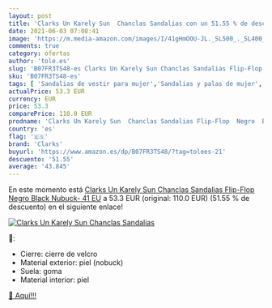 ```yaml
---
layout: post
title: 'Clarks Un Karely Sun  Chanclas Sandalias con un 51.55 % de descuento'
date: 2021-06-03 07:08:41
image: 'https://m.media-amazon.com/images/I/41gHmOOU-JL._SL500_._SL400_.jpg'
comments: true
category: ofertas
author: 'tole.es'
slug: 'B07FR3TS48-es Clarks Un Karely Sun Chanclas Sandalias Flip-Flop Negro...'
sku: 'B07FR3TS48-es'
tags: [ 'Sandalias de vestir para mujer','Sandalias y palas de mujer','Zapatos','Zapatos para mujer','Zapatos y complementos','chanclas','clarks', ]
actualPrice: 53.3 EUR
currency: EUR
price: 53.3
comparePrice: 110.0 EUR
prodname: 'Clarks Un Karely Sun  Chanclas Sandalias Flip-Flop  Negro  Black Nubuck-   41 EU'
country: 'es'
flag: '🇪🇸'
brand: 'Clarks'
buyurl: 'https://www.amazon.es/dp/B07FR3TS48/?tag=tolees-21'
descuento: '51.55'
average: '43.845'
---
```


En este momento está [Clarks Un Karely Sun  Chanclas Sandalias Flip-Flop  Negro  Black Nubuck-   41 EU](https://www.amazon.es/dp/B07FR3TS48/?tag=tolees-21) a 53.3 EUR (original: 110.0 EUR) (51.55 %  de descuento) en el siguiente enlace!

[![Clarks Un Karely Sun  Chanclas Sandalias](https://m.media-amazon.com/images/I/41gHmOOU-JL._SL500_._SL400_.jpg)](https://www.amazon.es/dp/B07FR3TS48/?tag=tolees-21)

🔎:

- Cierre: cierre de velcro
- Material exterior: piel (nobuck)
- Suela: goma
- Material interior: piel

[🛒 Aquí!!!](https://www.amazon.es/dp/B07FR3TS48/?tag=tolees-21)

